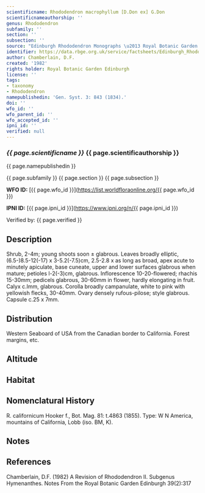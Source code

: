 ```yaml
---
scientificname: Rhododendron macrophyllum [D.Don ex] G.Don
scientificnameauthorship: ''
genus: Rhododendron
subfamily: ''
section: ''
subsection: ''
source: "Edinburgh Rhododendron Monographs \u2013 Royal Botanic Garden Edinburgh"
identifier: https://data.rbge.org.uk/service/factsheets/Edinburgh_Rhododendron_Monographs.xhtml
author: Chamberlain, D.F.
created: '1982'
rights holder: Royal Botanic Garden Edinburgh
license: ''
tags:
- taxonomy
- Rhododendron
namepublishedin: 'Gen. Syst. 3: 843 (1834).'
doi: ''
wfo_id: ''
wfo_parent_id: ''
wfo_accepted_id: ''
ipni_id: ''
verified: null
---
```

### _{{ page.scientificname }}_ {{ page.scientificauthorship }}
 {{ page.namepublishedin }}

{{ page.subfamily }} {{ page.section }} {{ page.subsection }}

**WFO ID:** [{{ page.wfo_id }}](https://list.worldfloraonline.org/{{ page.wfo_id }})

**IPNI ID:** [{{ page.ipni_id }}](https://www.ipni.org/n/{{ page.ipni_id }})

Verified by: {{ page.verified }}



## Description
Shrub, 2-4m; young shoots soon ± glabrous. Leaves broadly elliptic, (6.5-)8.5-12(-17) x 3-5.2(-7.5)cm, 2.5-2.8 x as long as broad, apex acute to minutely apiculate, base cuneate, upper and lower surfaces glabrous when mature; petioles l-2(-3)cm, glabrous. Inflorescence 10-20-flowered; rhachis 15-30mm; pedicels glabrous, 30-60mm in flower, hardly elongating in fruit. Calyx c.lmm, glabrous. Corolla broadly campanulate, white to pink with yellowish flecks, 30-40mm. Ovary densely rufous-pilose; style glabrous. Capsule c.25 x 7mm.

## Distribution
Western Seaboard of USA from the Canadian border to California. Forest margins, etc.

## Altitude


## Habitat


## Nomenclatural History
R. californicum Hooker f., Bot. Mag. 81: t.4863 (1855). Type: W N America, mountains of California, Lobb (iso. BM, K).
                       
## Notes


## References

Chamberlain, D.F. (1982) A Revision of Rhododendron II. Subgenus Hymenanthes. Notes From the Royal Botanic Garden Edinburgh 39(2):317
